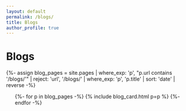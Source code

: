 ```yaml
---
layout: default
permalink: /blogs/
title: Blogs
author_profile: true
---
```


<h1>Blogs</h1>

<div class="blog-list blog-post"> 
  {%- assign blog_pages = site.pages | where_exp: 'p', "p.url contains '/blogs/'" | reject: 'url', '/blogs/' | where_exp: 'p', 'p.title' | sort: 'date' | reverse -%}
  <ul class="blog-cards">
    {%- for p in blog_pages -%}
      {% include blog_card.html p=p %}
    {%- endfor -%}
  </ul>
</div>

